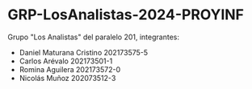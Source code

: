 # GRP-LosAnalistas-2024-PROYINF

Grupo "Los Analistas" del paralelo 201, integrantes:

- Daniel Maturana Cristino 202173575-5
- Carlos Arévalo 202173501-1
- Romina Aguilera 202173572-0
- Nicolás Muñoz 202073512-3
